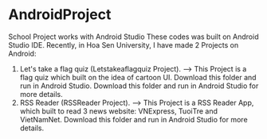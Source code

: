 # AndroidProject
School Project works with Android Studio
These codes was built on Android Studio IDE.
Recently, in Hoa Sen University, I have made 2 Projects on Android:
1. Let's take a flag quiz (Letstakeaflagquiz Project).
--> This Project is a flag quiz which built on the idea of cartoon UI. Download this folder and run in Android Studio. Download this folder and run in Android Studio for more details.
2. RSS Reader (RSSReader Project).
--> This Project is a RSS Reader App, which built to read 3 news website: VNExpress, TuoiTre and VietNamNet. Download this folder and run in Android Studio for more details.
